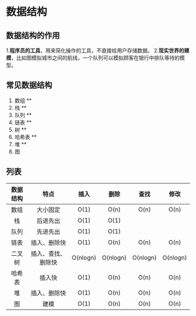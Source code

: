 # 数据结构

## 数据结构的作用

1.**程序员的工具**，用来简化操作的工具，不直接给用户存储数据。 2.**现实世界的建模**，比如图模拟城市之间的航线，一个队列可以模拟顾客在银行中排队等待的模型。

## 常见数据结构

1. 数组 \*\*
2. 栈 \*\*
3. 队列 \*\*
4. 链表 \*\*
5. 树 \*\*
6. 哈希表 \*\*
7. 堆 \*\*
8. 图

## 列表

| 数据结构 |   特点   | 插入 | 删除 | 查找 | 修改 |
| :------: | :------: | :--: | :--: | :--: | :--: |
|   数组   | 大小固定 | O(1) | O(n) | O(n) | O(n) |
|   栈   | 后进先出 | O(1) | O(1) |  | |
|   队列   | 先进先出 | O(1) | O(1) |  | |
|   链表   | 插入、删除快  | O(1) | O(n) | O(n) | O(n)|
|   二叉树   | 插入、查找、删除快 | O(nlogn) | O(nlogn) | O(nlogn) |O(nlogn)|
|   哈希表   | 插入快 | O(1) | O(n) | O(n) | O(n) |
|   堆  |  插入、删除快 | O(1) | O(n) | O(n) | O(n) | 未完成
|   图   | 建模  | O(1) | O(n) | O(n) | O(n) | 未完成

